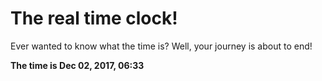 # The real time clock!

Ever wanted to know what the time is? Well, your journey is about to end!

**The time is Dec 02, 2017, 06:33**